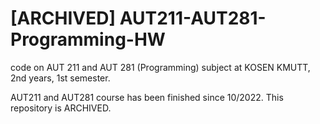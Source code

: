 # \[ARCHIVED\] AUT211-AUT281-Programming-HW
code on AUT 211 and AUT 281 (Programming) subject at KOSEN KMUTT, 2nd years, 1st semester. 

AUT211 and AUT281 course has been finished since 10/2022. This repository is ARCHIVED. 
